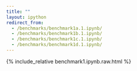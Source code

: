 ```yaml
---
title: ""
layout: ipython
redirect_from:
  - /benchmarks/benchmark1a.1.ipynb/
  - /benchmarks/benchmark1b.1.ipynb/
  - /benchmarks/benchmark1c.1.ipynb/
  - /benchmarks/benchmark1d.1.ipynb/
---
```


{% include_relative benchmark1.ipynb.raw.html %}
